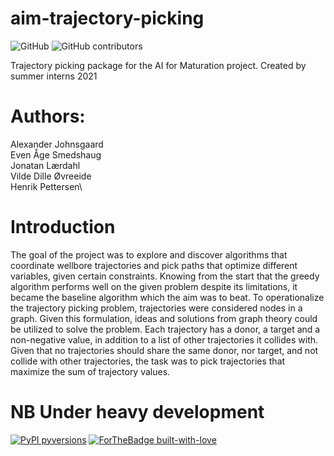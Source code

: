 # aim-trajectory-picking
![GitHub](https://img.shields.io/github/license/Vildeeide/aim-trajectory-picking)
![GitHub contributors](https://img.shields.io/github/contributors/equinor/aim-trajectory-picking)

Trajectory picking package for the AI for Maturation project. Created by summer interns 2021

# Authors: ## 
Alexander Johnsgaard\
Even Åge Smedshaug\
Jonatan Lærdahl\
Vilde Dille Øvreeide\
Henrik Pettersen\ 

# Introduction
The goal of the project was to explore and discover algorithms that coordinate wellbore trajectories and pick paths that optimize different variables, given certain constraints.
Knowing from the start that the greedy algorithm performs well on the given problem despite its limitations, it became the baseline algorithm which the aim was to beat. To operationalize the trajectory picking problem, trajectories were considered nodes in a graph. Given this formulation, ideas and solutions from graph theory could be utilized to solve the problem. Each trajectory has a donor, a target and a non-negative value, in addition to a list of other trajectories it collides with. Given that no trajectories should share the same donor, nor target, and not collide with other trajectories, the task was to pick trajectories that maximize the sum of trajectory values. 

# NB Under heavy development ##




[![PyPI pyversions](https://img.shields.io/pypi/pyversions/ansicolortags.svg)](https://pypi.python.org/pypi/ansicolortags/)
[![ForTheBadge built-with-love](http://ForTheBadge.com/images/badges/built-with-love.svg)](https://GitHub.com/Naereen/)


